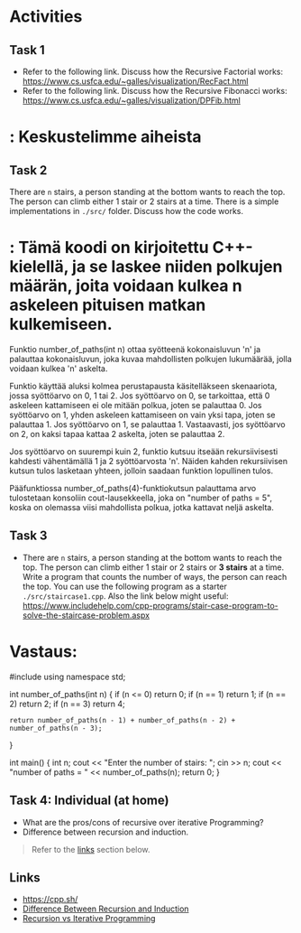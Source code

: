 # Activities

## Task 1

- Refer to the following link. Discuss how the
  Recursive Factorial works:
  https://www.cs.usfca.edu/~galles/visualization/RecFact.html
- Refer to the following link. Discuss how the Recursive Fibonacci works:
  https://www.cs.usfca.edu/~galles/visualization/DPFib.html
# : Keskustelimme aiheista

## Task 2

There are `n` stairs, a person standing at the bottom wants to reach the top. The person can climb either 1 stair or 2 stairs at a time. There is a simple implementations in `./src/` folder. Discuss how the code works.
# : Tämä koodi on kirjoitettu C++-kielellä, ja se laskee niiden polkujen määrän, joita voidaan kulkea n askeleen pituisen matkan kulkemiseen.

Funktio number_of_paths(int n) ottaa syötteenä kokonaisluvun 'n' ja palauttaa kokonaisluvun, joka kuvaa mahdollisten polkujen lukumäärää, jolla voidaan kulkea 'n' askelta.

Funktio käyttää aluksi kolmea perustapausta käsitelläkseen skenaariota, jossa syöttöarvo on 0, 1 tai 2. Jos syöttöarvo on 0, se tarkoittaa, että 0 askeleen kattamiseen ei ole mitään polkua, joten se palauttaa 0. Jos syöttöarvo on 1, yhden askeleen kattamiseen on vain yksi tapa, joten se palauttaa 1. Jos syöttöarvo on 1, se palauttaa 1. Vastaavasti, jos syöttöarvo on 2, on kaksi tapaa kattaa 2 askelta, joten se palauttaa 2.

Jos syöttöarvo on suurempi kuin 2, funktio kutsuu itseään rekursiivisesti kahdesti vähentämällä 1 ja 2 syöttöarvosta 'n'. Näiden kahden rekursiivisen kutsun tulos lasketaan yhteen, jolloin saadaan funktion lopullinen tulos.

Pääfunktiossa number_of_paths(4)-funktiokutsun palauttama arvo tulostetaan konsoliin cout-lausekkeella, joka on "number of paths = 5", koska on olemassa viisi mahdollista polkua, jotka kattavat neljä askelta. 

## Task 3

- There are `n` stairs, a person standing at the bottom wants to reach the top. The person can climb either 1 stair or 2 stairs or **3 stairs** at a time. Write a program that counts the number of ways, the person can reach the top. You can use the following program as a starter `./src/staircase1.cpp`. Also the link below might useful:
  https://www.includehelp.com/cpp-programs/stair-case-program-to-solve-the-staircase-problem.aspx

# Vastaus:
#include <iostream>
using namespace std;

int number_of_paths(int n)
{
    if (n <= 0)
        return 0;
    if (n == 1)
        return 1;
    if (n == 2)
        return 2;
    if (n == 3)
        return 4;

    return number_of_paths(n - 1) + number_of_paths(n - 2) + number_of_paths(n - 3);
}

int main()
{
    int n;
    cout << "Enter the number of stairs: ";
    cin >> n;
    cout << "number of paths =  " << number_of_paths(n);
    return 0;
}

## Task 4: Individual (at home)

- What are the pros/cons of recursive over iterative Programming?
- Difference between recursion and induction.

> Refer to the [links](#links) section below.

## Links

- https://cpp.sh/
- [Difference Between Recursion and Induction](https://www.geeksforgeeks.org/difference-between-recursion-and-induction/)
- [Recursion vs Iterative Programming](https://www.softwaretestinghelp.com/recursion-in-cpp/)

